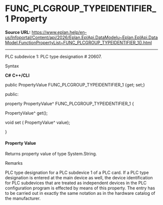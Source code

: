 # FUNC_PLCGROUP_TYPEIDENTIFIER_1 Property

**Source URL:** https://www.eplan.help/en-us/Infoportal/Content/api/2026/Eplan.EplApi.DataModelu~Eplan.EplApi.DataModel.FunctionPropertyList~FUNC_PLCGROUP_TYPEIDENTIFIER_1().html

---

PLC subdevice 1: PLC type designation # 20607.

Syntax

**C#**
**C++/CLI**


public PropertyValue FUNC_PLCGROUP_TYPEIDENTIFIER_1 {get; set;}

public:

property PropertyValue^ FUNC_PLCGROUP_TYPEIDENTIFIER_1 {

   PropertyValue^ get();

   void set (    PropertyValue^ value);

}


#### Property Value

Returns property value of type System.String.

Remarks

PLC type designation for a PLC subdevice 1 of a PLC card. If a PLC type designation is entered at the main device as well, the device identification for PLC subdevices that are treated as independent devices in the PLC configuration program is effected by means of this property. The entry has to be carried out in exactly the same notation as in the hardware catalog of the manufacturer.
